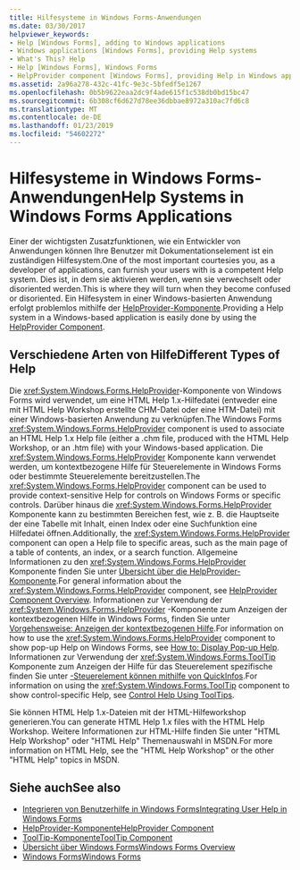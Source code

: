 ```yaml
---
title: Hilfesysteme in Windows Forms-Anwendungen
ms.date: 03/30/2017
helpviewer_keywords:
- Help [Windows Forms], adding to Windows applications
- Windows applications [Windows Forms], providing Help systems
- What's This? Help
- Help [Windows Forms], Windows Forms
- HelpProvider component [Windows Forms], providing Help in Windows applications
ms.assetid: 2a96a278-432c-41fc-9e3c-5bfedf5e1267
ms.openlocfilehash: 0b5b9622eaa2dc9f4ade615f1c538db0bd15bc47
ms.sourcegitcommit: 6b308cf6d627d78ee36dbbae8972a310ac7fd6c8
ms.translationtype: MT
ms.contentlocale: de-DE
ms.lasthandoff: 01/23/2019
ms.locfileid: "54602272"
---
```

# <a name="help-systems-in-windows-forms-applications"></a><span data-ttu-id="eaf6a-102">Hilfesysteme in Windows Forms-Anwendungen</span><span class="sxs-lookup"><span data-stu-id="eaf6a-102">Help Systems in Windows Forms Applications</span></span>
<span data-ttu-id="eaf6a-103">Einer der wichtigsten Zusatzfunktionen, wie ein Entwickler von Anwendungen können Ihre Benutzer mit Dokumentationselement ist ein zuständigen Hilfesystem.</span><span class="sxs-lookup"><span data-stu-id="eaf6a-103">One of the most important courtesies you, as a developer of applications, can furnish your users with is a competent Help system.</span></span> <span data-ttu-id="eaf6a-104">Dies ist, in dem sie aktivieren werden, wenn sie verwechselt oder disoriented werden.</span><span class="sxs-lookup"><span data-stu-id="eaf6a-104">This is where they will turn when they become confused or disoriented.</span></span> <span data-ttu-id="eaf6a-105">Ein Hilfesystem in einer Windows-basierten Anwendung erfolgt problemlos mithilfe der [HelpProvider-Komponente](../../../../docs/framework/winforms/controls/helpprovider-component-windows-forms.md).</span><span class="sxs-lookup"><span data-stu-id="eaf6a-105">Providing a Help system in a Windows-based application is easily done by using the [HelpProvider Component](../../../../docs/framework/winforms/controls/helpprovider-component-windows-forms.md).</span></span>  
  
## <a name="different-types-of-help"></a><span data-ttu-id="eaf6a-106">Verschiedene Arten von Hilfe</span><span class="sxs-lookup"><span data-stu-id="eaf6a-106">Different Types of Help</span></span>  
 <span data-ttu-id="eaf6a-107">Die <xref:System.Windows.Forms.HelpProvider>-Komponente von Windows Forms wird verwendet, um eine HTML Help 1.x-Hilfedatei (entweder eine mit HTML Help Workshop erstellte CHM-Datei oder eine HTM-Datei) mit einer Windows-basierten Anwendung zu verknüpfen.</span><span class="sxs-lookup"><span data-stu-id="eaf6a-107">The Windows Forms <xref:System.Windows.Forms.HelpProvider> component is used to associate an HTML Help 1.x Help file (either a .chm file, produced with the HTML Help Workshop, or an .htm file) with your Windows-based application.</span></span> <span data-ttu-id="eaf6a-108">Die <xref:System.Windows.Forms.HelpProvider> Komponente kann verwendet werden, um kontextbezogene Hilfe für Steuerelemente in Windows Forms oder bestimmte Steuerelemente bereitzustellen.</span><span class="sxs-lookup"><span data-stu-id="eaf6a-108">The <xref:System.Windows.Forms.HelpProvider> component can be used to provide context-sensitive Help for controls on Windows Forms or specific controls.</span></span> <span data-ttu-id="eaf6a-109">Darüber hinaus die <xref:System.Windows.Forms.HelpProvider> Komponente kann zu bestimmten Bereichen fest, wie z. B. die Hauptseite der eine Tabelle mit Inhalt, einen Index oder eine Suchfunktion eine Hilfedatei öffnen.</span><span class="sxs-lookup"><span data-stu-id="eaf6a-109">Additionally, the <xref:System.Windows.Forms.HelpProvider> component can open a Help file to specific areas, such as the main page of a table of contents, an index, or a search function.</span></span> <span data-ttu-id="eaf6a-110">Allgemeine Informationen zu den <xref:System.Windows.Forms.HelpProvider> Komponente finden Sie unter [Übersicht über die HelpProvider-Komponente](../../../../docs/framework/winforms/controls/helpprovider-component-overview-windows-forms.md).</span><span class="sxs-lookup"><span data-stu-id="eaf6a-110">For general information about the <xref:System.Windows.Forms.HelpProvider> component, see [HelpProvider Component Overview](../../../../docs/framework/winforms/controls/helpprovider-component-overview-windows-forms.md).</span></span> <span data-ttu-id="eaf6a-111">Informationen zur Verwendung der <xref:System.Windows.Forms.HelpProvider> -Komponente zum Anzeigen der kontextbezogenen Hilfe in Windows Forms, finden Sie unter [Vorgehensweise: Anzeigen der kontextbezogenen Hilfe](../../../../docs/framework/winforms/advanced/how-to-display-pop-up-help.md).</span><span class="sxs-lookup"><span data-stu-id="eaf6a-111">For information on how to use the <xref:System.Windows.Forms.HelpProvider> component to show pop-up Help on Windows Forms, see [How to: Display Pop-up Help](../../../../docs/framework/winforms/advanced/how-to-display-pop-up-help.md).</span></span> <span data-ttu-id="eaf6a-112">Informationen zur Verwendung der <xref:System.Windows.Forms.ToolTip> Komponente zum Anzeigen der Hilfe für das Steuerelement spezifische finden Sie unter [-Steuerelement können mithilfe von QuickInfos](../../../../docs/framework/winforms/advanced/control-help-using-tooltips.md).</span><span class="sxs-lookup"><span data-stu-id="eaf6a-112">For information on using the <xref:System.Windows.Forms.ToolTip> component to show control-specific Help, see [Control Help Using ToolTips](../../../../docs/framework/winforms/advanced/control-help-using-tooltips.md).</span></span>  
  
 <span data-ttu-id="eaf6a-113">Sie können HTML Help 1.x-Dateien mit der HTML-Hilfeworkshop generieren.</span><span class="sxs-lookup"><span data-stu-id="eaf6a-113">You can generate HTML Help 1.x files with the HTML Help Workshop.</span></span> <span data-ttu-id="eaf6a-114">Weitere Informationen zur HTML-Hilfe finden Sie unter "HTML Help Workshop" oder "HTML Help" Themenauswahl in MSDN.</span><span class="sxs-lookup"><span data-stu-id="eaf6a-114">For more information on HTML Help, see the "HTML Help Workshop" or the other "HTML Help" topics in MSDN.</span></span>  
  
## <a name="see-also"></a><span data-ttu-id="eaf6a-115">Siehe auch</span><span class="sxs-lookup"><span data-stu-id="eaf6a-115">See also</span></span>
- [<span data-ttu-id="eaf6a-116">Integrieren von Benutzerhilfe in Windows Forms</span><span class="sxs-lookup"><span data-stu-id="eaf6a-116">Integrating User Help in Windows Forms</span></span>](../../../../docs/framework/winforms/advanced/integrating-user-help-in-windows-forms.md)
- [<span data-ttu-id="eaf6a-117">HelpProvider-Komponente</span><span class="sxs-lookup"><span data-stu-id="eaf6a-117">HelpProvider Component</span></span>](../../../../docs/framework/winforms/controls/helpprovider-component-windows-forms.md)
- [<span data-ttu-id="eaf6a-118">ToolTip-Komponente</span><span class="sxs-lookup"><span data-stu-id="eaf6a-118">ToolTip Component</span></span>](../../../../docs/framework/winforms/controls/tooltip-component-windows-forms.md)
- [<span data-ttu-id="eaf6a-119">Übersicht über Windows Forms</span><span class="sxs-lookup"><span data-stu-id="eaf6a-119">Windows Forms Overview</span></span>](../../../../docs/framework/winforms/windows-forms-overview.md)
- [<span data-ttu-id="eaf6a-120">Windows Forms</span><span class="sxs-lookup"><span data-stu-id="eaf6a-120">Windows Forms</span></span>](../../../../docs/framework/winforms/index.md)
